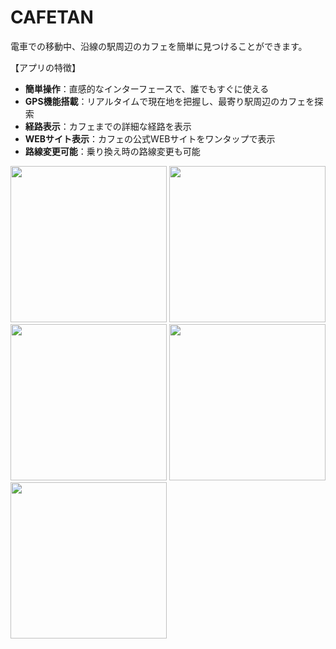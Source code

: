 # CAFETAN


電車での移動中、沿線の駅周辺のカフェを簡単に見つけることができます。

 【アプリの特徴】
- **簡単操作**：直感的なインターフェースで、誰でもすぐに使える
- **GPS機能搭載**：リアルタイムで現在地を把握し、最寄り駅周辺のカフェを探索
- **経路表示**：カフェまでの詳細な経路を表示
- **WEBサイト表示**：カフェの公式WEBサイトをワンタップで表示
- **路線変更可能**：乗り換え時の路線変更も可能


<img src="https://github.com/nekoribocchi/CAFETAN/assets/168393598/01c9a838-f012-4e8b-8900-dd677ccdf940" width="250">
<img src="https://github.com/nekoribocchi/CAFETAN/assets/168393598/ef21f728-1283-44c8-870a-88bf86ae25d2" width="250"> 
<img src="https://github.com/nekoribocchi/CAFETAN/assets/168393598/f8472af8-a069-44fb-b918-ea43b35b45a0" width="250" > 
<img src="https://github.com/nekoribocchi/CAFETAN/assets/168393598/b49a3db2-76d9-4475-a5e9-9828e070b9cc" width="250"> 
<img src="https://github.com/nekoribocchi/CAFETAN/assets/168393598/c6c35580-1216-4c41-a4a8-c8fcd98f9583" width="250" > 


